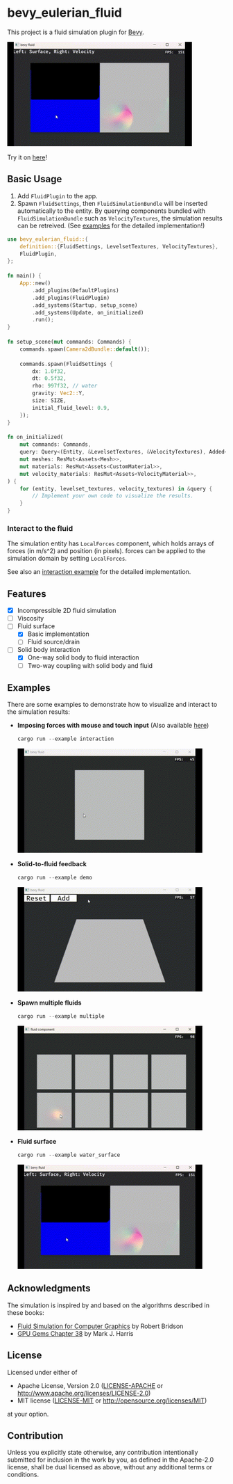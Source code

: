 # bevy_eulerian_fluid

This project is a fluid simulation plugin for [Bevy](https://bevyengine.org/).

![img](./docs/bevy-fluid-surface.gif)

Try it on [here](https://narasan49.github.io/bevy_eulerian_fluid/)!

## Basic Usage
1. Add `FluidPlugin` to the app.
2. Spawn `FluidSettings`, then `FluidSimulationBundle` will be inserted automatically to the entity. By querying components bundled with `FluidSimulationBundle` such as `VelocityTextures`, the simulation results can be retreived. (See [examples](./examples/) for the detailed implementation!)

```rust
use bevy_eulerian_fluid::{
    definition::{FluidSettings, LevelsetTextures, VelocityTextures},
    FluidPlugin,
};

fn main() {
    App::new()
        .add_plugins(DefaultPlugins)
        .add_plugins(FluidPlugin)
        .add_systems(Startup, setup_scene)
        .add_systems(Update, on_initialized)
        .run();
}

fn setup_scene(mut commands: Commands) {
    commands.spawn(Camera2dBundle::default());

    commands.spawn(FluidSettings {
        dx: 1.0f32,
        dt: 0.5f32,
        rho: 997f32, // water
        gravity: Vec2::Y,
        size: SIZE,
        initial_fluid_level: 0.9,
    });
}

fn on_initialized(
    mut commands: Commands,
    query: Query<(Entity, &LevelsetTextures, &VelocityTextures), Added<LevelsetTextures>>,
    mut meshes: ResMut<Assets<Mesh>>,
    mut materials: ResMut<Assets<CustomMaterial>>,
    mut velocity_materials: ResMut<Assets<VelocityMaterial>>,
) {
    for (entity, levelset_textures, velocity_textures) in &query {
        // Implement your own code to visualize the results.
    }
}
```

### Interact to the fluid
The simulation entity has `LocalForces` component, which holds arrays of forces (in m/s^2) and position (in pixels). forces can be applied to the simulation domain by setting `LocalForces`.

See also an [interaction example](./examples/interaction.rs) for the detailed implementation.

## Features
- [x] Incompressible 2D fluid simulation
- [ ] Viscosity
- [ ] Fluid surface
  - [x] Basic implementation
  - [ ] Fluid source/drain
- [ ] Solid body interaction
  - [x] One-way solid body to fluid interaction
  - [ ] Two-way coupling with solid body and fluid

## Examples
There are some examples to demonstrate how to visualize and interact to the simulation results:  
- **Imposing forces with mouse and touch input**
  (Also available [here](https://narasan49.github.io/bevy_eulerian_fluid/))
  ```ps1
  cargo run --example interaction
  ```
  ![img](./docs/bevy-fluid-interaction.gif)

- **Solid-to-fluid feedback**

  ```ps1
  cargo run --example demo
  ```
  ![img](./docs/bevy-fluid-solid-to-fluid.gif)

- **Spawn multiple fluids**
  ```ps1
  cargo run --example multiple
  ```
  ![img](./docs/bevy-fluid-multiple-fluids.gif)

- **Fluid surface**
  ```ps1
  cargo run --example water_surface
  ```
  ![img](./docs/bevy-fluid-surface.gif)

## Acknowledgments
The simulation is inspired by and based on the algorithms described in these books:

- [Fluid Simulation for Computer Graphics](https://www.amazon.co.jp/dp/1482232839) by Robert Bridson
- [GPU Gems Chapter 38](https://developer.nvidia.com/gpugems/gpugems/part-vi-beyond-triangles/chapter-38-fast-fluid-dynamics-simulation-gpu) by Mark J. Harris

## License

Licensed under either of

 * Apache License, Version 2.0
   ([LICENSE-APACHE](LICENSE-APACHE) or http://www.apache.org/licenses/LICENSE-2.0)
 * MIT license
   ([LICENSE-MIT](LICENSE-MIT) or http://opensource.org/licenses/MIT)

at your option.

## Contribution

Unless you explicitly state otherwise, any contribution intentionally submitted
for inclusion in the work by you, as defined in the Apache-2.0 license, shall be
dual licensed as above, without any additional terms or conditions.

